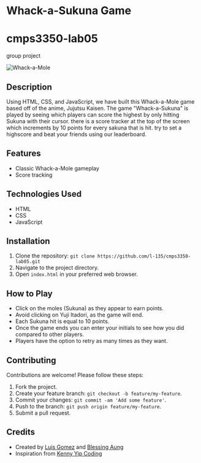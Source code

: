 # Whack-a-Sukuna Game
# cmps3350-lab05
group project

![Whack-a-Mole](whack_a_sukuna_screenshot.png)

## Description
Using HTML, CSS, and JavaScript, we have built this Whack-a-Mole game based off of the anime, Jujutsu Kaisen. The game "Whack-a-Sukuna" is played by seeing which players can score the highest by only hitting Sukuna with their cursor. there is a score tracker at the top of the screen which increments by 10 points for every sakuna that is hit. try to set a highscore and beat your friends using our leaderboard.

## Features
- Classic Whack-a-Mole gameplay
- Score tracking

## Technologies Used
- HTML
- CSS
- JavaScript

## Installation
1. Clone the repository: `git clone https://github.com/l-135/cmps3350-lab05.git`
2. Navigate to the project directory.
3. Open `index.html` in your preferred web browser.

## How to Play
- Click on the moles (Sukuna) as they appear to earn points.
- Avoid clicking on Yuji Itadori, as the game will end.
- Each Sukuna hit is equal to 10 points.
- Once the game ends you can enter your initials to see how you did
  compared to other players.
- Players have the option to retry as many times as they want.

## Contributing
Contributions are welcome! Please follow these steps:
1. Fork the project.
2. Create your feature branch: `git checkout -b feature/my-feature`.
3. Commit your changes: `git commit -am 'Add some feature'`.
4. Push to the branch: `git push origin feature/my-feature`.
5. Submit a pull request.

## Credits
- Created by [Luis Gomez](https://github.com/l-135) and [Blessing Aung](https://github.com/baung10)
- Inspiration from [Kenny Yip Coding](https://github.com/ImKennyYip)
